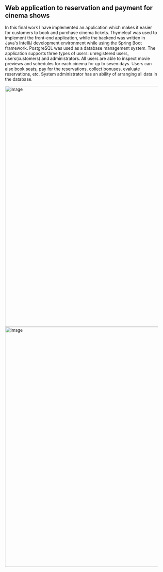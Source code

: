 ## Web application to reservation and payment for cinema shows

In this final work I have implemented an application which makes it easier for customers to book and purchase cinema tickets. Thymeleaf was used to implement the front-end application, while the backend was written in Java's IntelliJ development environment while using the Spring Boot framework. PostgreSQL was used as a database management system. The application supports three types of users: unregistered users, users(customers) and administrators. All users are able to inspect movie previews and schedules for each cinema for up to seven days. Users can also book seats, pay for the reservations, collect bonuses, evaluate reservations, etc. System administrator has an ability of arranging all data in the database.

<img width="791" alt="image" src="https://github.com/fb2408/cinema/assets/92520823/f4ed9fe5-6aed-4c6a-9431-08f94c99f4de">

<img width="788" alt="image" src="https://github.com/fb2408/cinema/assets/92520823/da304234-5ca3-44da-a1d4-1f9f33c375d4">


